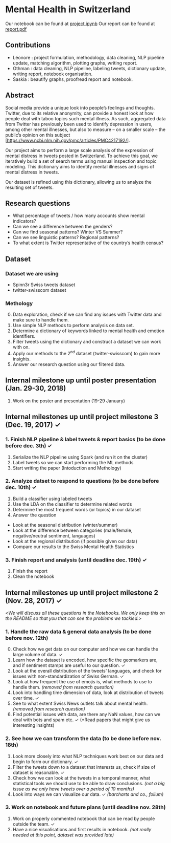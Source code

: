# Mental Health in Switzerland
 Our notebook can be found at [project.ipynb](project.ipynb)
 Our report can be found at [report.pdf](report.pdf)


## Contributions
- Léonore : project formulation, methodology, data cleaning, NLP pipeline update, matching algorithm, plotting graphs,  writing report.
- Othman : data cleaning, NLP pipeline, labeling tweets, dictionary update, writing report, notebook organisation.
- Saskia : beautify graphs, proofread report and notebook.

## Abstract
Social media provide a unique look into people’s feelings and thoughts. Twitter, due to its relative anonymity, can provide a honest look at how people deal with taboo topics such mental illness. As such, aggregated data from Twitter has previously been used to identify depression in users, among other mental illnesses, but also to measure – on a smaller scale – the public’s opinion on this subject [https://www.ncbi.nlm.nih.gov/pmc/articles/PMC4217192/].

Our project aims to perform a large scale analysis of the expression of mental distress in  tweets posted in Switzerland. To achieve this goal, we iteratively build a set of search terms using manual inspection and topic modeling. This dictionary aims to identify mental illnesses and signs of mental distress in tweets.

Our dataset is refined using this dictionary, allowing us to analyze the resulting set of tweets.

## Research questions

- What percentage of tweets / how many accounts show mental indicators?
- Can we see a difference between the genders?
- Can we find seasonal patterns? Winter VS Summer?
- Can we see linguistic patterns? Regional patterns?
- To what extent is Twitter representative of the country’s health census?

## Dataset

### Dataset we are using
- Spinn3r Swiss tweets dataset
- twitter-swisscom dataset

### Methology
0. Data exploration, check if we can find any issues with Twitter data and make sure to handle them.
1. Use simple NLP methods to perform analysis on data set.
2. Determine a dictionary of keywords linked to mental health and emotion identifiers.
3. Filter tweets using the dictionary and construct a dataset we can work with on. 
4. Apply our methods to the $2^{nd}$ dataset (twitter-swisscom) to gain more insights.
5. Answer our research question using our filtered data.

## Internal milestone up until poster presentation (Jan. 29-30, 2018)

1. Work on the poster and presentation (19-29 January)

## Internal milestones up until project milestone 3 (Dec. 19, 2017) ✓

### 1. Finish NLP pipeline & label tweets & report basics (to be done before dec. 3th) ✓
1. Serialize the NLP pipeline using Spark (and run it on the cluster)
2. Label tweets so we can start performing the ML methods
3. Start writing the paper (Intoduction and Methology)

### 2. Analyze datset to respond to questions (to be done before dec. 10th) ✓
1. Build a classifier using labeled tweets
2. Use the LDA on the classifier to determine related words
3. Determine the most frequent words (or topics) in our dataset
4. Answer the question
- Look at the seasonal distribution (winter/summer)
- Look at the difference between categories (male/female, negative/neutral sentiment, languages)
- Look at the regional distribution (if possible given our data)
- Compare our results to the Swiss Mental Health Statistics

### 3. Finish report and analysis (until deadline dec. 19th) ✓
1. Finish the report
2. Clean the notebook

## Internal milestones up until project milestone 2 (Nov. 28, 2017) ✓
<_We will discuss all these questions in the Notebooks. We only keep this on the README so that you that can see the problems we tackled._>

### 1. Handle the raw data & general data analysis (to be done before nov. 12th)
0. Check how we get data on our computer and how we can handle the large volume of data. ✓
1. Learn how the dataset is encoded, how specific the geomarkers are, and if sentiment stamps are useful to our question. ✓
2. Look at the overall distribution of the tweets' languages, and check for issues with non-standardization of Swiss German. ✓
3. Look at how frequent the use of emojis is, what methods to use to handle them. _(removed from research question)_
4. Look into handling time dimension of data, look at distribution of tweets over time. ✓
5. See to what extent Swiss News outlets talk about mental health. _(removed from research question)_
6. Find potential issues with data, are there any NaN values, how can we deal with bots and spam etc. ✓
(*Read papers that might give us interesting insights)

### 2. See how we can transform the data (to be done before nov. 18th)
1. Look more closely into what NLP techniques work best on our data and begin to form our dictionary. ✓
2. Filter the tweets down to a dataset that interests us, check if size of dataset is reasonable. ✓
3. Check how we can look at the tweets in a temporal manner, what statistical tools we should use to be able to draw conclusions. _(not a big issue as we only have tweets over a period of 10 months)_
4. Look into ways we can visualize our data. ✓ _(barcharts and co., folium)_

### 3. Work on notebook and future plans (until deadline nov. 28th)

1. Work on properly commented notebook that can be read by people outside the team. ✓
2. Have a nice visualisations and first results in notebook. _(not really needed at this point, dataset was provided late)_

